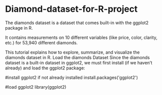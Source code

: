 # Diamond-dataset-for-R-project
The diamonds dataset is a dataset that comes built-in with the ggplot2 package in R.

It contains measurements on 10 different variables (like price, color, clarity, etc.) for 53,940 different diamonds.

This tutorial explains how to explore, summarize, and visualize the diamonds dataset in R.
Load the diamonds Dataset
Since the diamonds dataset is a built-in dataset in ggplot2, we must first install (if we haven’t already) and load the ggplot2 package:

#install ggplot2 if not already installed
install.packages('ggplot2')

#load ggplot2
library(ggplot2)
